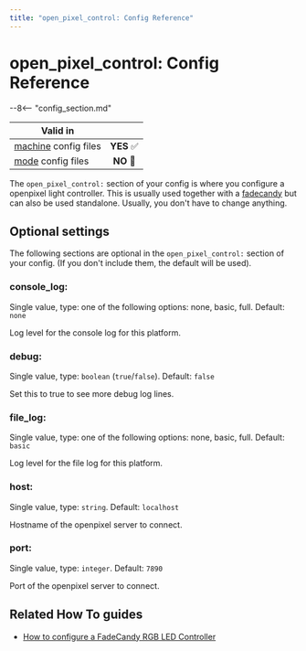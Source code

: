 ```yaml
---
title: "open_pixel_control: Config Reference"
---
```


# open_pixel_control: Config Reference

--8<-- "config_section.md"

| Valid in | |
|-----|:----:|
|[machine](instructions/machine_config.md) config files |**YES** :white_check_mark:|
|[mode](instructions/mode_config.md) config files|**NO** :no_entry_sign:|

The `open_pixel_control:` section of your config is where you configure
a openpixel light controller. This is usually used together with a
[fadecandy](../hardware/fadecandy/index.md)
but can also be used standalone. Usually, you don't have to change
anything.

## Optional settings

The following sections are optional in the `open_pixel_control:` section
of your config. (If you don't include them, the default will be used).

### console_log:

Single value, type: one of the following options: none, basic, full.
Default: `none`

Log level for the console log for this platform.

### debug:

Single value, type: `boolean` (`true`/`false`). Default: `false`

Set this to true to see more debug log lines.

### file_log:

Single value, type: one of the following options: none, basic, full.
Default: `basic`

Log level for the file log for this platform.

### host:

Single value, type: `string`. Default: `localhost`

Hostname of the openpixel server to connect.

### port:

Single value, type: `integer`. Default: `7890`

Port of the openpixel server to connect.

## Related How To guides

* [How to configure a FadeCandy RGB LED Controller](../hardware/fadecandy/index.md)
